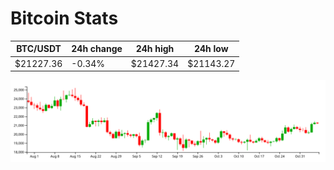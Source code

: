 # Bitcoin Stats

BTC/USDT|24h change|24h high|24h low|
|---|---|---|---|
|$21227.36|-0.34%|$21427.34|$21143.27|

<img src="./chart.svg">
